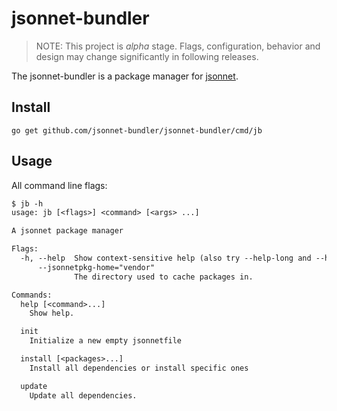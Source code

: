 # jsonnet-bundler

> NOTE: This project is *alpha* stage. Flags, configuration, behavior and design may change significantly in following releases.

The jsonnet-bundler is a package manager for [jsonnet](http://jsonnet.org/).

## Install

```
go get github.com/jsonnet-bundler/jsonnet-bundler/cmd/jb
```

## Usage

All command line flags:

[embedmd]:# (_output/help.txt)
```txt
$ jb -h
usage: jb [<flags>] <command> [<args> ...]

A jsonnet package manager

Flags:
  -h, --help  Show context-sensitive help (also try --help-long and --help-man).
      --jsonnetpkg-home="vendor"  
              The directory used to cache packages in.

Commands:
  help [<command>...]
    Show help.

  init
    Initialize a new empty jsonnetfile

  install [<packages>...]
    Install all dependencies or install specific ones

  update
    Update all dependencies.


```
